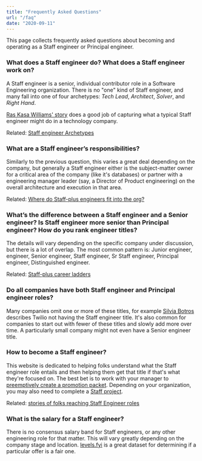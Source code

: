 ```yaml
---
title: "Frequently Asked Questions"
url: "/faq"
date: "2020-09-11"
---
```


This page collects frequently asked questions about
becoming and operating as a Staff engineer or Principal engineer.

### What does a Staff engineer do? What does a Staff engineer work on?

A Staff engineer is a senior, individual contributor role in a
Software Engineering organization. There is no "one" kind of Staff engineer,
and many fall into one of four archetypes: _Tech Lead_, _Architect_, _Solver_, and _Right Hand_.

[Ras Kasa Williams' story](/stories/ras-kasa-williams) does a good job of
capturing what a typical Staff engineer might do in a technology company.

Related: [Staff engineer Archetypes](/guides/staff-archetypes)

### What are a Staff engineer’s responsibilities?

Similarly to the previous question, this varies a great deal depending on
the company, but generally a Staff engineer either is the subject-matter owner
for a critical area of the company (like it's databases)
or partner with a engineering manager leader (say, a Director of Product engineering)
on the overall architecture and execution in that area.

Related: [Where do Staff-plus engineers fit into the org?](/guides/where-should-staff-plus-eng-report)


### What’s the difference between a Staff engineer and a Senior engineer? Is Staff engineer more senior than Principal engineer? How do you rank engineer titles?

The details will vary depending on the specific company under discussion, but there is a lot of overlap.
The most common pattern is: Junior engineer, engineer, Senior engineer, Staff engineer, Sr Staff engineer,
Principal engineer, Distinguished engineer.

Related: [Staff-plus career ladders](guides/staff-career-ladders)

### Do all companies have both Staff engineer and Principal engineer roles?

Many companies omit one or more of these titles,
for example [Silvia Botros](/stories/silvia-botros) describes Twilio not having the Staff engineer title.
It's also common for companies to start out with fewer of these titles and slowly add more over time.
A particularly small company might not even have a Senior engineer title.

### How to become a Staff engineer?

This website is dedicated to helping folks understand what the Staff engineer role entails
and then helping them get that title if that's what they're focused on.
The best bet is to work with your manager to [preemptively create a promotion packet](/guides/promo-packets).
Depending on your organization, you may also need to complete a [Staff project](/guides/staff-projects).

Related: [stories of folks reaching Staff Engineer roles](/stories)

### What is the salary for a Staff engineer?

There is no consensus salary band for Staff engineers, or any other
engineering role for that matter. This will vary greatly depending on
the company stage and location. [levels.fyi](https://www.levels.fyi)
is a great dataset for determining if a particular offer is a fair one.

